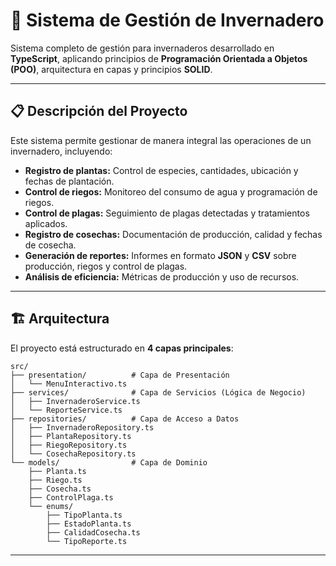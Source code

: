 # 🌱 Sistema de Gestión de Invernadero

Sistema completo de gestión para invernaderos desarrollado en **TypeScript**, aplicando principios de **Programación Orientada a Objetos (POO)**, arquitectura en capas y principios **SOLID**.

---

## 📋 Descripción del Proyecto

Este sistema permite gestionar de manera integral las operaciones de un invernadero, incluyendo:

- **Registro de plantas:** Control de especies, cantidades, ubicación y fechas de plantación.  
- **Control de riegos:** Monitoreo del consumo de agua y programación de riegos.  
- **Control de plagas:** Seguimiento de plagas detectadas y tratamientos aplicados.  
- **Registro de cosechas:** Documentación de producción, calidad y fechas de cosecha.  
- **Generación de reportes:** Informes en formato **JSON** y **CSV** sobre producción, riegos y control de plagas.  
- **Análisis de eficiencia:** Métricas de producción y uso de recursos.  

---

## 🏗️ Arquitectura

El proyecto está estructurado en **4 capas principales**:

```
src/
├── presentation/          # Capa de Presentación
│   └── MenuInteractivo.ts
├── services/              # Capa de Servicios (Lógica de Negocio)
│   ├── InvernaderoService.ts
│   └── ReporteService.ts
├── repositories/          # Capa de Acceso a Datos
│   ├── InvernaderoRepository.ts
│   ├── PlantaRepository.ts
│   ├── RiegoRepository.ts
│   └── CosechaRepository.ts
└── models/                # Capa de Dominio
    ├── Planta.ts
    ├── Riego.ts
    ├── Cosecha.ts
    ├── ControlPlaga.ts
    └── enums/
        ├── TipoPlanta.ts
        ├── EstadoPlanta.ts
        ├── CalidadCosecha.ts
        └── TipoReporte.ts
```

---
